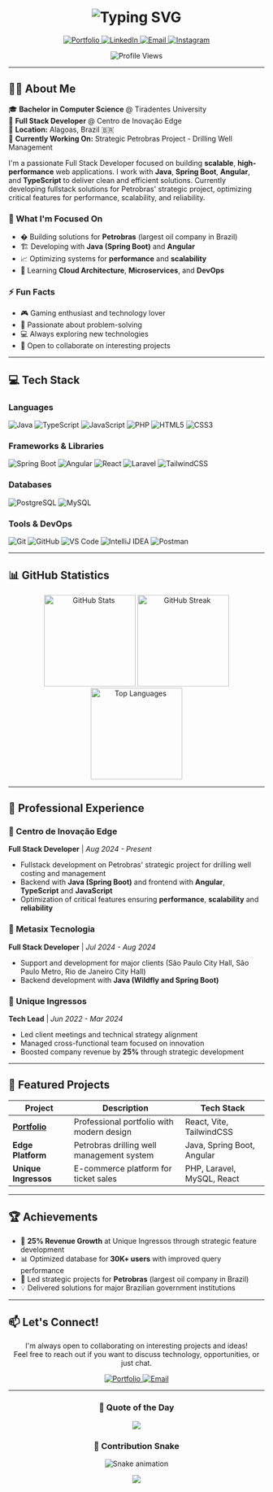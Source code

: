 <h1 align="center">
  <img src="https://readme-typing-svg.herokuapp.com?font=Fira+Code&weight=600&size=28&pause=1000&color=3B82F6&center=true&vCenter=true&width=600&lines=Hi+%F0%9F%91%8B%2C+I'm+Yuri+Sena;Full+Stack+Developer;Java+%7C+Spring+Boot+%7C+Angular;Building+Scalable+Solutions" alt="Typing SVG" />
</h1>

<p align="center">
  <a href="https://yurisena.com" target="_blank">
    <img src="https://img.shields.io/badge/Portfolio-yurisena.com-3B82F6?style=for-the-badge&logo=google-chrome&logoColor=white" alt="Portfolio" />
  </a>
  <a href="https://www.linkedin.com/in/yurisn/" target="_blank">
    <img src="https://img.shields.io/badge/LinkedIn-yurisn-0A66C2?style=for-the-badge&logo=linkedin&logoColor=white" alt="LinkedIn" />
  </a>
  <a href="mailto:dev.yurisn@gmail.com" target="_blank">
    <img src="https://img.shields.io/badge/Email-dev.yurisn%40gmail.com-EA4335?style=for-the-badge&logo=gmail&logoColor=white" alt="Email" />
  </a>
  <a href="https://www.instagram.com/yurisena/" target="_blank">
    <img src="https://img.shields.io/badge/Instagram-%40yurisena-E4405F?style=for-the-badge&logo=instagram&logoColor=white" alt="Instagram" />
  </a>
</p>

<p align="center">
  <img src="https://komarev.com/ghpvc/?username=yurissena&label=Profile%20Views&color=3B82F6&style=for-the-badge" alt="Profile Views" />
</p>

---

## 👨‍💻 About Me

🎓 **Bachelor in Computer Science** @ Tiradentes University  
💼 **Full Stack Developer** @ Centro de Inovação Edge  
📍 **Location:** Alagoas, Brazil 🇧🇷  
🚀 **Currently Working On:** Strategic Petrobras Project - Drilling Well Management

I'm a passionate Full Stack Developer focused on building **scalable**, **high-performance** web applications. I work with **Java**, **Spring Boot**, **Angular**, and **TypeScript** to deliver clean and efficient solutions. Currently developing fullstack solutions for Petrobras' strategic project, optimizing critical features for performance, scalability, and reliability.

### 🎯 What I'm Focused On
- � Building solutions for **Petrobras** (largest oil company in Brazil)
- 🏗️ Developing with **Java (Spring Boot)** and **Angular**
- 📈 Optimizing systems for **performance** and **scalability**
- 🌱 Learning **Cloud Architecture**, **Microservices**, and **DevOps**

### ⚡ Fun Facts
- 🎮 Gaming enthusiast and technology lover
- 🧩 Passionate about problem-solving
- 💻 Always exploring new technologies
- 🤝 Open to collaborate on interesting projects

---

## 💻 Tech Stack

### Languages
![Java](https://img.shields.io/badge/Java-ED8B00?style=for-the-badge&logo=openjdk&logoColor=white)
![TypeScript](https://img.shields.io/badge/TypeScript-3178C6?style=for-the-badge&logo=typescript&logoColor=white)
![JavaScript](https://img.shields.io/badge/JavaScript-F7DF1E?style=for-the-badge&logo=javascript&logoColor=black)
![PHP](https://img.shields.io/badge/PHP-777BB4?style=for-the-badge&logo=php&logoColor=white)
![HTML5](https://img.shields.io/badge/HTML5-E34F26?style=for-the-badge&logo=html5&logoColor=white)
![CSS3](https://img.shields.io/badge/CSS3-1572B6?style=for-the-badge&logo=css3&logoColor=white)

### Frameworks & Libraries
![Spring Boot](https://img.shields.io/badge/Spring_Boot-6DB33F?style=for-the-badge&logo=spring-boot&logoColor=white)
![Angular](https://img.shields.io/badge/Angular-DD0031?style=for-the-badge&logo=angular&logoColor=white)
![React](https://img.shields.io/badge/React-61DAFB?style=for-the-badge&logo=react&logoColor=black)
![Laravel](https://img.shields.io/badge/Laravel-FF2D20?style=for-the-badge&logo=laravel&logoColor=white)
![TailwindCSS](https://img.shields.io/badge/Tailwind_CSS-06B6D4?style=for-the-badge&logo=tailwind-css&logoColor=white)

### Databases
![PostgreSQL](https://img.shields.io/badge/PostgreSQL-316192?style=for-the-badge&logo=postgresql&logoColor=white)
![MySQL](https://img.shields.io/badge/MySQL-4479A1?style=for-the-badge&logo=mysql&logoColor=white)

### Tools & DevOps
![Git](https://img.shields.io/badge/Git-F05032?style=for-the-badge&logo=git&logoColor=white)
![GitHub](https://img.shields.io/badge/GitHub-181717?style=for-the-badge&logo=github&logoColor=white)
![VS Code](https://img.shields.io/badge/VS_Code-007ACC?style=for-the-badge&logo=visual-studio-code&logoColor=white)
![IntelliJ IDEA](https://img.shields.io/badge/IntelliJ_IDEA-000000?style=for-the-badge&logo=intellij-idea&logoColor=white)
![Postman](https://img.shields.io/badge/Postman-FF6C37?style=for-the-badge&logo=postman&logoColor=white)

---

## 📊 GitHub Statistics

<div align="center">
  <img height="180em" src="https://github-readme-stats.vercel.app/api?username=yurissena&show_icons=true&theme=tokyonight&hide_border=true&count_private=true&include_all_commits=true" alt="GitHub Stats" />
  <img height="180em" src="https://github-readme-streak-stats.herokuapp.com/?user=yurissena&theme=tokyonight&hide_border=true" alt="GitHub Streak" />
</div>

<div align="center">
  <img height="180em" src="https://github-readme-stats.vercel.app/api/top-langs/?username=yurissena&layout=compact&theme=tokyonight&hide_border=true&langs_count=8&count_private=true" alt="Top Languages" />
</div>

---

## 💼 Professional Experience

### 🏢 Centro de Inovação Edge
**Full Stack Developer** | *Aug 2024 - Present*
- Fullstack development on Petrobras' strategic project for drilling well costing and management
- Backend with **Java (Spring Boot)** and frontend with **Angular**, **TypeScript** and **JavaScript**
- Optimization of critical features ensuring **performance**, **scalability** and **reliability**

### 🏢 Metasix Tecnologia
**Full Stack Developer** | *Jul 2024 - Aug 2024*
- Support and development for major clients (São Paulo City Hall, São Paulo Metro, Rio de Janeiro City Hall)
- Backend development with **Java (Wildfly and Spring Boot)**

### 🏢 Unique Ingressos
**Tech Lead** | *Jun 2022 - Mar 2024*
- Led client meetings and technical strategy alignment
- Managed cross-functional team focused on innovation
- Boosted company revenue by **25%** through strategic development

---

## 🎯 Featured Projects

<div align="center">

| Project | Description | Tech Stack |
|---------|-------------|------------|
| [**Portfolio**](https://yurisena.com) | Professional portfolio with modern design | React, Vite, TailwindCSS |
| **Edge Platform** | Petrobras drilling well management system | Java, Spring Boot, Angular |
| **Unique Ingressos** | E-commerce platform for ticket sales | PHP, Laravel, MySQL, React |

</div>

---

## 🏆 Achievements

- 🚀 **25% Revenue Growth** at Unique Ingressos through strategic feature development
- 📊 Optimized database for **30K+ users** with improved query performance
- 🎯 Led strategic projects for **Petrobras** (largest oil company in Brazil)
- 💡 Delivered solutions for major Brazilian government institutions

---

## 📫 Let's Connect!

<p align="center">
  I'm always open to collaborating on interesting projects and ideas!<br/>
  Feel free to reach out if you want to discuss technology, opportunities, or just chat.
</p>

<p align="center">
  <a href="https://yurisena.com" target="_blank">
    <img src="https://img.shields.io/badge/🌐_Visit_My_Portfolio-3B82F6?style=for-the-badge" alt="Portfolio" />
  </a>
  <a href="mailto:dev.yurisn@gmail.com" target="_blank">
    <img src="https://img.shields.io/badge/📧_Send_Email-EA4335?style=for-the-badge" alt="Email" />
  </a>
</p>

---

<div align="center">
  
### 💭 Quote of the Day
  
![](https://quotes-github-readme.vercel.app/api?type=horizontal&theme=tokyonight)

### 🐍 Contribution Snake

![Snake animation](https://github.com/yurissena/yurissena/blob/output/github-contribution-grid-snake.svg)

</div>

<p align="center">
  <img src="https://capsule-render.vercel.app/api?type=waving&color=3B82F6&height=100&section=footer" />
</p>
